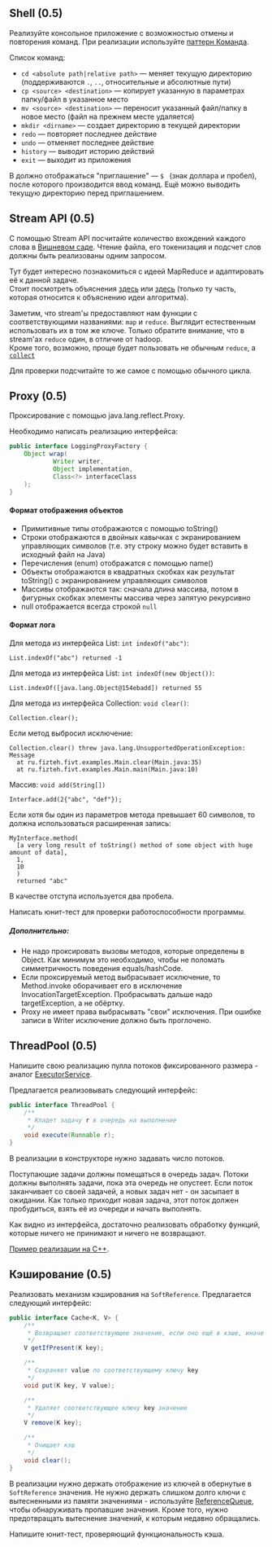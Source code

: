 ## Shell (0.5)
Реализуйте консольное приложение с возможностью отмены и повторения команд.
При реализации используйте [паттерн Команда](https://habrahabr.ru/post/114455/).

Список команд:
* ```cd <absolute path|relative path>``` &mdash; меняет
текущую директорию (поддерживаются ```.```, ```..```, относительные и абсолютные
пути)
* ```cp <source> <destination>``` &mdash; копирует указанную в параметрах
папку/файл в указанное место
* ```mv <source> <destination>``` &mdash; переносит указанный файл/папку в
новое место (файл на прежнем месте удаляется)
* ```mkdir <dirname>``` &mdash; создает директорию в текущей директории
* ```redo``` &mdash; повторяет последнее действие
* ```undo``` &mdash; отменяет последнее действие
* ```history``` &mdash; выводит историю действий
* ```exit``` &mdash; выходит из приложения

В должно отображаться "приглашение" &mdash; ```$ ``` (знак
доллара и пробел), после которого производится ввод команд. Ещё можно выводить текущую директорию перед приглашением.

## Stream API (0.5)
С помощью Stream API посчитайте количество вхождений каждого слова в [Вишневом саде](http://lib.ru/LITRA/CHEHOW/sad.txt). Чтение файла, его токенизация и подсчет слов должны быть реализованы одним запросом.

Тут будет интересно познакомиться с идеей MapReduce и адаптировать её к данной задаче.  
Стоит посмотреть объяснения [здесь](https://www.coursera.org/learn/hadoop/lecture/lgbWa/a-mapreduce-example-wordcount-in-detail) или [здесь](http://kickstarthadoop.blogspot.ru/2011/04/word-count-hadoop-map-reduce-example.html) (только ту часть, которая относится к объяснению идеи алгоритма).

Заметим, что stream'ы предоставляют нам функции с соответствующими названиями: `map` и `reduce`. Выглядит естественным использовать их в том же ключе. Только обратите внимание, что в stream'ах `reduce` один, в отличие от hadoop.  
Кроме того, возможно, проще будет пользовать не обычным `reduce`, а [`collect`](https://docs.oracle.com/javase/tutorial/collections/streams/reduction.html)

Для проверки подсчитайте то же самое с помощью обычного цикла.

## Proxy (0.5)
Проксирование с помощью java.lang.reflect.Proxy.

Необходимо написать реализацию интерфейса:
```java
public interface LoggingProxyFactory {
    Object wrap(
            Writer writer,
            Object implementation,
            Class<?> interfaceClass
    );
}
```

#### Формат отображения объектов
* Примитивные типы отображаются с помощью toString()
* Строки отображаются в двойных кавычках с экранированием управляющих символов
(т.е. эту строку можно будет вставить в исходный файл на Java)
* Перечисления (enum) отображатся с помощью name()
* Объекты отображаются в квадратных скобках как результат toString() с экранированием управляющих символов
* Массивы отображаются так: сначала длина массива, потом в фигурных скобках
элементы массива через запятую рекурсивно
* null отображается всегда строкой ```null```

#### Формат лога
Для метода из интерфейса List: ```int indexOf("abc")```:
```
List.indexOf("abc") returned -1
```

Для метода из интерфейса List: ```int indexOf(new Object())```:
```
List.indexOf([java.lang.Object@154ebadd]) returned 55
```

Для метода из интерфейса Collection: ```void clear()```:
```
Collection.clear();
```

Если метод выбросил исключение:
```
Collection.clear() threw java.lang.UnsupportedOperationException: Message
  at ru.fizteh.fivt.examples.Main.clear(Main.java:35)
  at ru.fizteh.fivt.examples.Main.main(Main.java:10)
```

Массив: ```void add(String[])```
```
Interface.add(2{"abc", "def"});
```

Если хотя бы один из параметров метода превышает 60 символов, то должна
использоваться расширенная запись:
```
MyInterface.method(
  [a very long result of toString() method of some object with huge amount of data],
  1,
  10
  )
  returned "abc"
```

В качестве отступа используется два пробела.

Написать юнит-тест для проверки работоспособности программы.

##### Дополнительно:
* Не надо проксировать вызовы методов, которые определены в Object. Как минимум это необходимо, чтобы не поломать симметричность поведения equals/hashCode.
* Если проксируемый метод выбрасывает исключение, то Method.invoke оборачивает его в исключение InvocationTargetException. Пробрасывать дальше надо targetException, а не обёртку.
* Proxy не имеет права выбрасывать "свои" исключения. При ошибке записи в Writer исключение должно быть проглочено.

## ThreadPool (0.5)
Напишите свою реализацию пулла потоков фиксированного размера - аналог [ExecutorService](https://docs.oracle.com/javase/7/docs/api/java/util/concurrent/ExecutorService.html).

Предлагается реализовывать следующий интерфейс:
```java
public interface ThreadPool {
    /**
     * Кладет задачу r в очередь на выполнение
     */
    void execute(Runnable r);
}
```

В реализации в конструкторе нужно задавать число потоков.

Поступающие задачи должны помещаться в очередь задач. Потоки должны выполнять задачи, пока эта очередь не опустеет. Если поток заканчивает со своей задачей, а новых задач нет - он засыпает в ожидании. Как только приходит новая задача, этот поток должен пробудиться, взять её из очереди и начать выполнять.

Как видно из интерфейса, достаточно реализовать обработку функций, которые ничего не принимают и ничего не возвращают.

[Пример реализации на C++](https://github.com/progschj/ThreadPool/blob/master/ThreadPool.h).

## Кэширование (0.5)
Реализовать механизм кэширования на `SoftReference`. Предлагается следующий интерфейс:
```java
public interface Cache<K, V> {
    /**
     * Возвращает соответствующее значение, если оно ещё в кэше, иначе null
     */
    V getIfPresent(K key);

    /**
     * Сохраняет value по соответствующему ключу key 
     */
    void put(K key, V value);

    /**
     * Удаляет соответствующее ключу key значение
     */
    V remove(K key);

    /**
     * Очищает кэш
     */
    void clear();
}
```

В реализации нужно держать отображение из ключей в обернутые в `SoftReference` значения. Не нужно держать слишком долго ключи с вытесненными из памяти значениями - используйте [ReferenceQueue](https://docs.oracle.com/javase/7/docs/api/java/lang/ref/ReferenceQueue.html), чтобы обнаруживать пропавшие значения. Кроме того, нужно предотвращать вытеснение значений, к которым недавно обращались.

Напишите юнит-тест, проверяющий функциональность кэша.
